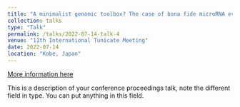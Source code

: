 ```yaml
---
title: "A minimalist genomic toolbox? The case of bona fide microRNA evolution on tunicates"
collection: talks
type: "Talk"
permalink: /talks/2022-07-14-talk-4
venue: "11th International Tunicate Meeting"
date: 2022-07-14
location: "Kobe, Japan"
---
```


[More information here](http://example2.com)

This is a description of your conference proceedings talk, note the different field in type. You can put anything in this field.
